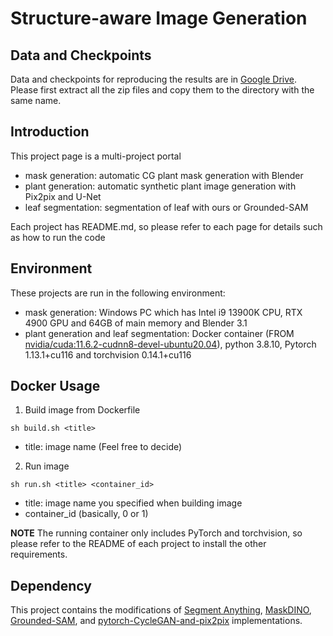 # Structure-aware Image Generation

## Data and Checkpoints
Data and checkpoints for reproducing the results are in [Google Drive](https://drive.google.com/drive/folders/1CAJO_6fCz9FCR5cTWfm2vWF0cfmDUmDX?usp=sharing). Please first extract all the zip files and copy them to the directory with the same name.

## Introduction
This project page is a multi-project portal 

- mask generation: automatic CG plant mask generation with Blender
- plant generation: automatic synthetic plant image generation with Pix2pix and U-Net
- leaf segmentation: segmentation of leaf with ours or Grounded-SAM

Each project has README.md, so please refer to each page for details such as how to run the code

## Environment
These projects are run in the following environment:

- mask generation: Windows PC which has Intel i9 13900K CPU, RTX 4900 GPU and 64GB of main memory and Blender 3.1
- plant generation and leaf segmentation: Docker container (FROM [nvidia/cuda:11.6.2-cudnn8-devel-ubuntu20.04](https://hub.docker.com/layers/nvidia/cuda/11.6.2-cudnn8-devel-ubuntu20.04/images/sha256-4eeb683bf695d431ecba6c949b4ee86c1cff61c2786c4de93b8df095f0852b78?context=explore)), python 3.8.10, Pytorch 1.13.1+cu116 and torchvision 0.14.1+cu116

## Docker Usage
1. Build image from Dockerfile
```
sh build.sh <title> 
```
- title: image name (Feel free to decide)
2. Run image
```
sh run.sh <title> <container_id>
```
- title: image name you specified when building image
- container_id (basically, 0 or 1)

**NOTE**
The running container only includes PyTorch and torchvision, so please refer to the README of each project to install the other requirements.


## Dependency
This project contains the modifications of [Segment Anything](https://github.com/facebookresearch/segment-anything), [MaskDINO](https://github.com/IDEA-Research/MaskDINO), [Grounded-SAM](https://github.com/IDEA-Research/Grounded-Segment-Anything), and [pytorch-CycleGAN-and-pix2pix](https://github.com/junyanz/pytorch-CycleGAN-and-pix2pix) implementations.

